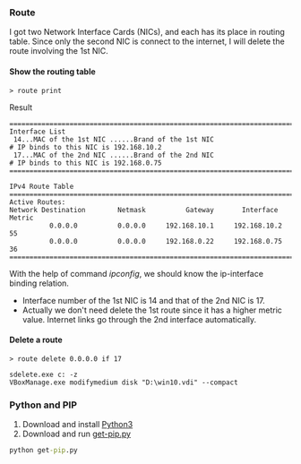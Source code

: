 ### Route 
I got two Network Interface Cards (NICs), and each has its place in routing table. Since only the second NIC is connect to the internet, I will delete the route involving the 1st NIC.<Br>
#### Show the routing table
```
> route print
```
Result
```
===========================================================================
Interface List 
 14...MAC of the 1st NIC ......Brand of the 1st NIC                           # IP binds to this NIC is 192.168.10.2
 17...MAC of the 2nd NIC ......Brand of the 2nd NIC                           # IP binds to this NIC is 192.168.0.75
===========================================================================

IPv4 Route Table
===========================================================================
Active Routes:
Network Destination        Netmask          Gateway       Interface  Metric
          0.0.0.0          0.0.0.0     192.168.10.1     192.168.10.2     55
          0.0.0.0          0.0.0.0     192.168.0.22     192.168.0.75     36
=========================================================================== 
```
With the help of command <i>ipconfig</i>, we should know the ip-interface binding relation.  
* Interface number of the 1st NIC is 14 and that of the 2nd NIC is 17.   
* Actually we don't need delete the 1st route since it has a higher metric value. Internet links go through the 2nd interface automatically. 
#### Delete a route
```
> route delete 0.0.0.0 if 17
```
```
sdelete.exe c: -z
VBoxManage.exe modifymedium disk "D:\win10.vdi" --compact
```
### Python and PIP
1. Download and install [Python3](https://www.python.org/) 
2. Download and run [get-pip.py](https://bootstrap.pypa.io/get-pip.py)
```cmd
python get-pip.py
```
